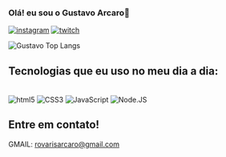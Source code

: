 ### Olá! eu sou o Gustavo Arcaro👋

[![instagram](https://img.shields.io/badge/Instagram-E4405F?style=for-the-badge&logo=instagram&logoColor=white)](https://www.instagram.com/gutoowzz/)
[![twitch](https://img.shields.io/badge/Twitch-9146FF?style=for-the-badge&logo=twitch&logoColor=white)](https://www.twitch.tv/gutowwz)

![Gustavo Top Langs](https://github-readme-stats.vercel.app/api/top-langs/?username=gustavoarcaro&hide_progress=true)

## Tecnologias que eu uso no meu dia a dia:

<div style="display: inline_block"><br/>
   <img align="center" alt="html5" src="https://img.shields.io/badge/HTML5-E34F26?style=for-the-badge&logo=html5&logoColor=white"/>
   <img align="center" alt="CSS3" src="https://img.shields.io/badge/CSS3-1572B6?style=for-the-badge&logo=css3&logoColor=white"/>
   <img align="center" alt="JavaScript" src="https://img.shields.io/badge/JavaScript-323330?style=for-the-badge&logo=javascript&logoColor=F7DF1E"/>
   <img align="center" alt="Node.JS" src="https://img.shields.io/badge/Node.js-43853D?style=for-the-badge&logo=node.js&logoColor=white"/>
   
</div>

## Entre em contato!
GMAIL: rovarisarcaro@gmail.com
